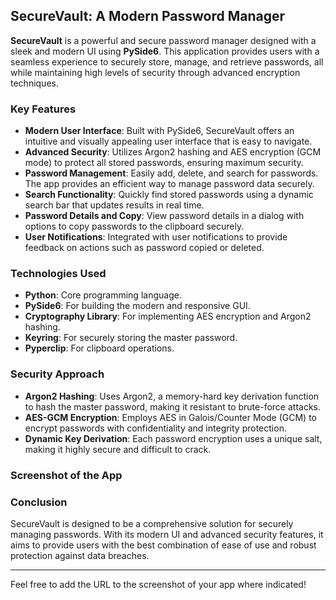 ## SecureVault: A Modern Password Manager

**SecureVault** is a powerful and secure password manager designed with a sleek and modern UI using **PySide6**. This application provides users with a seamless experience to securely store, manage, and retrieve passwords, all while maintaining high levels of security through advanced encryption techniques.

### Key Features

- **Modern User Interface**: Built with PySide6, SecureVault offers an intuitive and visually appealing user interface that is easy to navigate.
- **Advanced Security**: Utilizes Argon2 hashing and AES encryption (GCM mode) to protect all stored passwords, ensuring maximum security.
- **Password Management**: Easily add, delete, and search for passwords. The app provides an efficient way to manage password data securely.
- **Search Functionality**: Quickly find stored passwords using a dynamic search bar that updates results in real time.
- **Password Details and Copy**: View password details in a dialog with options to copy passwords to the clipboard securely.
- **User Notifications**: Integrated with user notifications to provide feedback on actions such as password copied or deleted.

### Technologies Used

- **Python**: Core programming language.
- **PySide6**: For building the modern and responsive GUI.
- **Cryptography Library**: For implementing AES encryption and Argon2 hashing.
- **Keyring**: For securely storing the master password.
- **Pyperclip**: For clipboard operations.

### Security Approach

- **Argon2 Hashing**: Uses Argon2, a memory-hard key derivation function to hash the master password, making it resistant to brute-force attacks.
- **AES-GCM Encryption**: Employs AES in Galois/Counter Mode (GCM) to encrypt passwords with confidentiality and integrity protection.
- **Dynamic Key Derivation**: Each password encryption uses a unique salt, making it highly secure and difficult to crack.

### Screenshot of the App


### Conclusion

SecureVault is designed to be a comprehensive solution for securely managing passwords. With its modern UI and advanced security features, it aims to provide users with the best combination of ease of use and robust protection against data breaches.

---

Feel free to add the URL to the screenshot of your app where indicated!